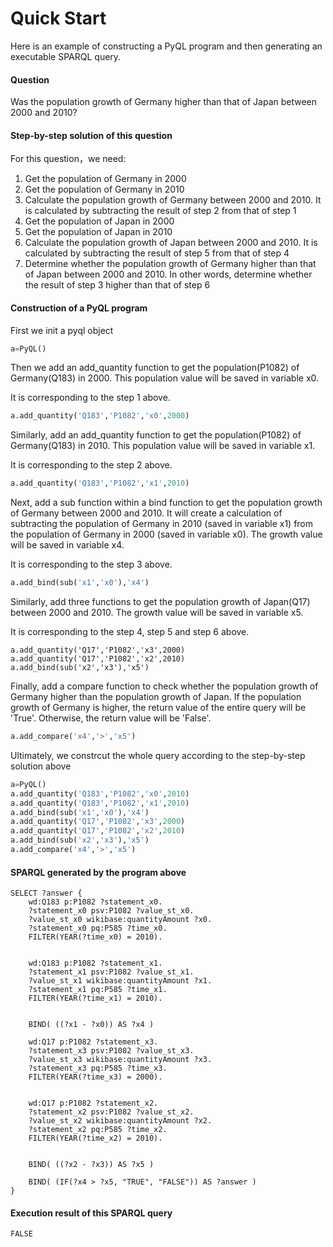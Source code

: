 # Quick Start

Here is an example of constructing a PyQL program and then generating an executable SPARQL query.

#### Question

Was the population growth of Germany higher than that of Japan between 2000 and 2010?

#### Step-by-step solution of this question

For this question，we need:

1. Get the population of Germany in 2000
2. Get the population of Germany in 2010
3. Calculate the population growth of Germany between 2000 and 2010. It is calculated by subtracting the result of step 2 from that of step 1
4. Get the population of Japan in 2000
5. Get the population of Japan in 2010
6. Calculate the population growth of Japan between 2000 and 2010. It is calculated by subtracting the result of step 5 from that of step 4
7. Determine whether the population growth of Germany higher than that of Japan between 2000 and 2010. In other words, determine whether the result of step 3 higher than that of step 6

#### Construction of a PyQL program

First we init a pyql object

```python
a=PyQL()
```

Then we add an add\_quantity function to get the population(P1082) of Germany(Q183) in 2000. This population value will be saved in variable x0.

It is corresponding to the step 1 above.

```python
a.add_quantity('Q183','P1082','x0',2000)
```

Similarly, add an add\_quantity function to get the population(P1082) of Germany(Q183) in 2010. This population value will be saved in variable x1.

It is corresponding to the step 2 above.

```python
a.add_quantity('Q183','P1082','x1',2010)
```

Next, add a sub function within a bind function to get the population growth of Germany between 2000 and 2010. It will create a calculation of subtracting the population of Germany in 2010 (saved in variable x1) from the population of Germany in 2000 (saved in variable x0). The growth value will be saved in variable x4.

It is corresponding to the step 3 above.

```python
a.add_bind(sub('x1','x0'),'x4')
```

Similarly, add three functions to get the population growth of Japan(Q17) between 2000 and 2010. The growth value will be saved in variable x5.

It is corresponding to the step 4, step 5 and step 6 above.

```
a.add_quantity('Q17','P1082','x3',2000)
a.add_quantity('Q17','P1082','x2',2010)
a.add_bind(sub('x2','x3'),'x5')
```

Finally, add a compare function to check whether the population growth of Germany higher than the population growth of Japan. If the population growth of Germany is higher, the return value of the entire query will be 'True'. Otherwise, the return value will be 'False'.

```python
a.add_compare('x4','>','x5')
```

Ultimately, we constrcut the whole query according to the step-by-step solution above

```python
a=PyQL()
a.add_quantity('Q183','P1082','x0',2010)
a.add_quantity('Q183','P1082','x1',2010)
a.add_bind(sub('x1','x0'),'x4')
a.add_quantity('Q17','P1082','x3',2000)
a.add_quantity('Q17','P1082','x2',2010)
a.add_bind(sub('x2','x3'),'x5')
a.add_compare('x4','>','x5')
```

#### SPARQL generated by the program above

```sparql
SELECT ?answer {
	wd:Q183 p:P1082 ?statement_x0.
	?statement_x0 psv:P1082 ?value_st_x0.
	?value_st_x0 wikibase:quantityAmount ?x0.
	?statement_x0 pq:P585 ?time_x0.
	FILTER(YEAR(?time_x0) = 2010).
	
	
	wd:Q183 p:P1082 ?statement_x1.
	?statement_x1 psv:P1082 ?value_st_x1.
	?value_st_x1 wikibase:quantityAmount ?x1.
	?statement_x1 pq:P585 ?time_x1.
	FILTER(YEAR(?time_x1) = 2010).
	
	
	BIND( ((?x1 - ?x0)) AS ?x4 )
	
	wd:Q17 p:P1082 ?statement_x3.
	?statement_x3 psv:P1082 ?value_st_x3.
	?value_st_x3 wikibase:quantityAmount ?x3.
	?statement_x3 pq:P585 ?time_x3.
	FILTER(YEAR(?time_x3) = 2000).
	
	
	wd:Q17 p:P1082 ?statement_x2.
	?statement_x2 psv:P1082 ?value_st_x2.
	?value_st_x2 wikibase:quantityAmount ?x2.
	?statement_x2 pq:P585 ?time_x2.
	FILTER(YEAR(?time_x2) = 2010).
	
	
	BIND( ((?x2 - ?x3)) AS ?x5 )
	
	BIND( (IF(?x4 > ?x5, "TRUE", "FALSE")) AS ?answer )
}
```

#### Execution result of this SPARQL query

```sparql
FALSE
```
